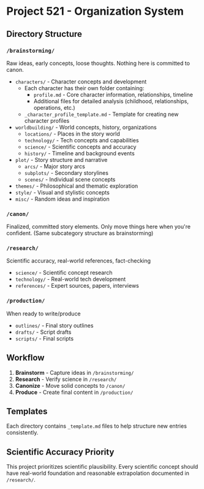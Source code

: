 # Project 521 - Organization System

## Directory Structure

### `/brainstorming/`
Raw ideas, early concepts, loose thoughts. Nothing here is committed to canon.

- `characters/` - Character concepts and development
  - Each character has their own folder containing:
    - `profile.md` - Core character information, relationships, timeline
    - Additional files for detailed analysis (childhood, relationships, operations, etc.)
  - `_character_profile_template.md` - Template for creating new character profiles
- `worldbuilding/` - World concepts, history, organizations
  - `locations/` - Places in the story world
  - `technology/` - Tech concepts and capabilities  
  - `science/` - Scientific concepts and accuracy
  - `history/` - Timeline and background events
- `plot/` - Story structure and narrative
  - `arcs/` - Major story arcs
  - `subplots/` - Secondary storylines
  - `scenes/` - Individual scene concepts
- `themes/` - Philosophical and thematic exploration
- `style/` - Visual and stylistic concepts
- `misc/` - Random ideas and inspiration

### `/canon/`
Finalized, committed story elements. Only move things here when you're confident.
(Same subcategory structure as brainstorming)

### `/research/`
Scientific accuracy, real-world references, fact-checking
- `science/` - Scientific concept research
- `technology/` - Real-world tech development
- `references/` - Expert sources, papers, interviews

### `/production/`
When ready to write/produce
- `outlines/` - Final story outlines
- `drafts/` - Script drafts
- `scripts/` - Final scripts

## Workflow

1. **Brainstorm** - Capture ideas in `/brainstorming/`
2. **Research** - Verify science in `/research/`
3. **Canonize** - Move solid concepts to `/canon/`
4. **Produce** - Create final content in `/production/`

## Templates

Each directory contains `_template.md` files to help structure new entries consistently.

## Scientific Accuracy Priority

This project prioritizes scientific plausibility. Every scientific concept should have real-world foundation and reasonable extrapolation documented in `/research/`.